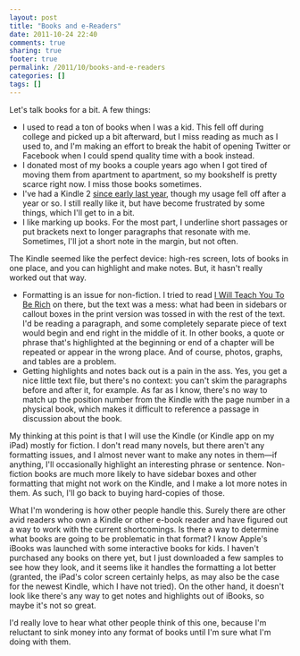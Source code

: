 ```yaml
---
layout: post
title: "Books and e-Readers"
date: 2011-10-24 22:40
comments: true
sharing: true
footer: true
permalink: /2011/10/books-and-e-readers
categories: []
tags: []
---
```

Let's talk books for a bit. A few things:

* I used to read a ton of books when I was a kid. This fell off during college and picked up a bit afterward, but I miss reading as much as I used to, and I'm making an effort to break the habit of opening Twitter or Facebook when I could spend quality time with a book instead.
* I donated most of my books a couple years ago when I got tired of moving them from apartment to apartment, so my bookshelf is pretty scarce right now. I miss those books sometimes.
* I've had a Kindle 2 [since early last year](/2010/02/two-weeks-kindle), though my usage fell off after a year or so. I still really like it, but have become frustrated by some things, which I'll get to in a bit.
* I like marking up books. For the most part, I underline short passages or put brackets next to longer paragraphs that resonate with me. Sometimes, I'll jot a short note in the margin, but not often.

The Kindle seemed like the perfect device: high-res screen, lots of books in one place, and you can highlight and make notes. But, it hasn't really worked out that way.

* Formatting is an issue for non-fiction. I tried to read [I Will Teach You To Be Rich](http://www.amazon.com/Will-Teach-You-Be-Rich/dp/0761147489/) on there, but the text was a mess: what had been in sidebars or callout boxes in the print version was tossed in with the rest of the text. I'd be reading a paragraph, and some completely separate piece of text would begin and end right in the middle of it. In other books, a quote or phrase that's highlighted at the beginning or end of a chapter will be repeated or appear in the wrong place. And of course, photos, graphs, and tables are a problem.
* Getting highlights and notes back out is a pain in the ass. Yes, you get a nice little text file, but there's no context: you can't skim the paragraphs before and after it, for example. As far as I know, there's no way to match up the position number from the Kindle with the page number in a physical book, which makes it difficult to reference a passage in discussion about the book.

My thinking at this point is that I will use the Kindle (or Kindle app on my iPad) mostly for fiction. I don't read many novels, but there aren't any formatting issues, and I almost never want to make any notes in them—if anything, I'll occasionally highlight an interesting phrase or sentence. Non-fiction books are much more likely to have sidebar boxes and other formatting that might not work on the Kindle, and I make a lot more notes in them. As such, I'll go back to buying hard-copies of those.

What I'm wondering is how other people handle this. Surely there are other avid readers who own a Kindle or other e-book reader and have figured out a way to work with the current shortcomings. Is there a way to determine what books are going to be problematic in that format? I know Apple's iBooks was launched with some interactive books for kids. I haven't purchased any books on there yet, but I just downloaded a few samples to see how they look, and it seems like it handles the formatting a lot better (granted, the iPad's color screen certainly helps, as may also be the case for the newest Kindle, which I have not tried). On the other hand, it doesn't look like there's any way to get notes and highlights out of iBooks, so maybe it's not so great.

I'd really love to hear what other people think of this one, because I'm reluctant to sink money into any format of books until I'm sure what I'm doing with them.
